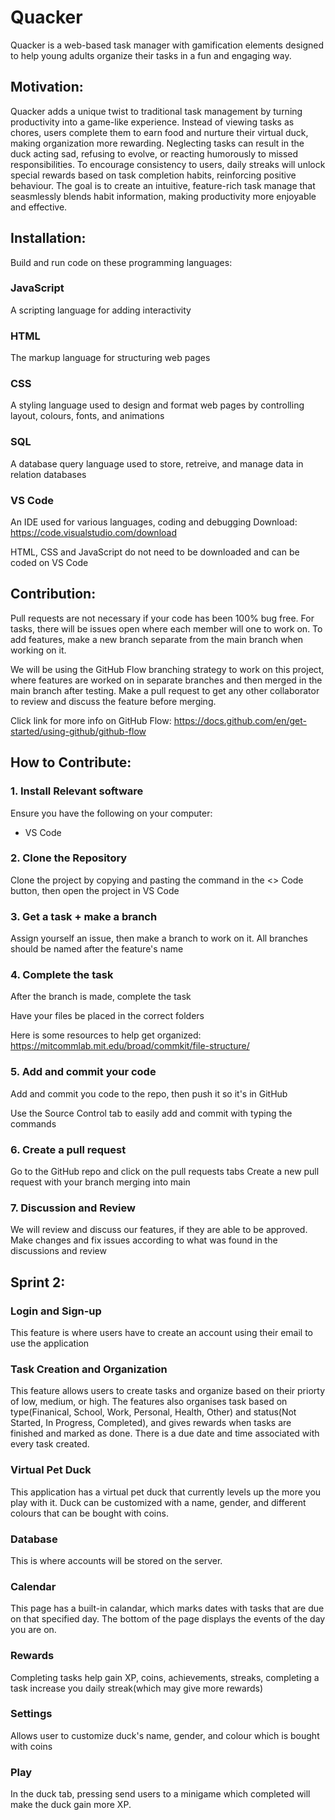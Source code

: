 # Quacker

Quacker is a web-based task manager with gamification elements designed to help young adults organize their tasks in a fun and engaging way.

## Motivation:

Quacker adds a unique twist to traditional task management by turning productivity into a game-like experience. Instead of viewing tasks as chores, users complete them to earn food and nurture their virtual duck, making organization more rewarding. Neglecting tasks can result in the duck acting sad, refusing to evolve, or reacting humorously to missed responsibilities. To encourage consistency to users, daily streaks will unlock special rewards based on task completion habits, reinforcing positive behaviour. The goal is to create an intuitive, feature-rich task manage that seasmlessly blends habit information, making productivity more enjoyable and effective. 
 
## Installation:

Build and run code on these programming languages:

### JavaScript

A scripting language for adding interactivity

### HTML

The markup language for structuring web pages 

### CSS

A styling language used to design and format web pages by controlling layout, colours, fonts, and animations 

### SQL

A database query language used to store, retreive, and manage data in relation databases

### VS Code

An IDE used for various languages, coding and debugging 
Download: https://code.visualstudio.com/download

HTML, CSS and JavaScript do not need to be downloaded and can be coded on VS Code

## Contribution: 

Pull requests are not necessary if your code has been 100% bug free. For tasks, there will be issues open where each member will one to work on. To add features, make a new branch separate from the main branch when working on it.

We will be using the GitHub Flow branching strategy to work on this project, where features are worked on in separate branches and then merged in the main branch after testing. Make a pull request to get any other collaborator to review and discuss the feature before merging.

Click link for more info on GitHub Flow: https://docs.github.com/en/get-started/using-github/github-flow

## How to Contribute:
 
### 1. Install Relevant software

Ensure you have the following on your computer:
- VS Code

### 2. Clone the Repository

Clone the project by copying and pasting the command in the <> Code button, then open the project in VS Code

### 3. Get a task + make a branch 

Assign yourself an issue, then make a branch to work on it. All branches should be named after the feature's name

### 4. Complete the task 
After the branch is made, complete the task

Have your files be placed in the correct folders

Here is some resources to help get organized: https://mitcommlab.mit.edu/broad/commkit/file-structure/

### 5. Add and commit your code
Add and commit you code to the repo, then push it so it's in GitHub

Use the Source Control tab to easily add and commit with typing the commands

### 6. Create a pull request
Go to the GitHub repo and click on the pull requests tabs
Create a new pull request with your branch merging into main

### 7. Discussion and Review

We will review and discuss our features, if they are able to be approved. Make changes and fix issues according to what was found in the discussions and review


## Sprint 2:

### Login and Sign-up
This feature is where users have to create an account using their email to use the application

### Task Creation and Organization
This feature allows users to create tasks and organize based on their priorty of low, medium, or high. The features also organises task based on type(Finanical, School, Work, Personal, Health, Other) and status(Not Started, In Progress, Completed), and gives rewards when tasks are finished and marked as done. There is a due date and time associated with every task created.

### Virtual Pet Duck
This application has a virtual pet duck that currently levels up the more you play with it. Duck can be customized with a name, gender, and different colours that can be bought with coins. 

### Database
This is where accounts will be stored on the server.

### Calendar
This page has a built-in calandar, which marks dates with tasks that are due on that specified day. The bottom of the page displays the events of the day you are on.

### Rewards
Completing tasks help gain XP, coins, achievements, streaks, completing a task increase you daily streak(which may give more rewards)

### Settings
Allows user to customize duck's name, gender, and colour which is bought with coins

### Play
In the duck tab, pressing send users to a minigame which completed will make the duck gain more XP.
